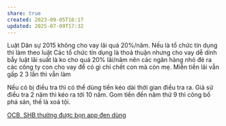 ```yaml
---
share: true
created: 2023-09-05T16:17
updated: 2025-07-09T17:32
---
```


Luật Dân sự 2015 không cho vay lãi quá 20%/năm. Nếu là tổ chức tín dụng thì làm theo luật Các tổ chức tín dụng là thoả thuận 
nhưng cho vay dễ dính bẫy luật lãi suất là ko cho quá 20% lãi/năm nên các ngân hàng nhỏ đẻ ra các công ty con cho vay để có gì chỉ chết con mà còn mẹ. Miễn tiền lãi vẫn gấp 2 3 lần thì vẫn làm

Nếu có bị điều tra thì có thể dùng tiền kéo dài thời gian điều tra ra. Giả sử điều tra 2 năm thì kéo ra tới 10 năm. Gom tiền đến năm thứ 9 thì công bố phá sản, thế là xoá tội.

[OCB, SHB thường được bọn app đen dùng](../Ng%C3%A2n%20h%C3%A0ng/OCB,%20SHB%20th%C6%B0%E1%BB%9Dng%20%C4%91%C6%B0%E1%BB%A3c%20b%E1%BB%8Dn%20app%20%C4%91en%20d%C3%B9ng.md)
